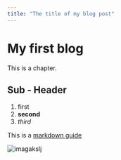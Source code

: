 ```yaml
---
title: "The title of my blog post"
---
```


# My first blog

This is a chapter. 

## Sub - Header

1. first
2. **second**
3. *third*

This is a [markdown guide](https://github.com/adam-p/markdown-here/wiki/Markdown-Here-Cheatsheet)


![imagakslj](https://upload.wikimedia.org/wikipedia/commons/6/66/An_up-close_picture_of_a_curious_male_domestic_shorthair_tabby_cat.jpg)
